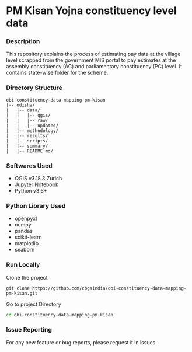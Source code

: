 # PM Kisan Yojna constituency level data

### Description
This repository explains the process of estimating pay data at the village level scrapped from the government MIS portal to pay estimates at the assembly constituency (AC) and parliamentary constituency (PC) level. It contains state-wise folder for the scheme.

### Directory Structure


    obi-constituency-data-mapping-pm-kisan
    |-- odisha/
    |   |-- data/
    |   |   |-- qgis/
    |   |   |-- raw/
    |   |   |-- updated/  
    |   |-- methodology/                     
    |   |-- results/                   
    |   |-- scripts/               
    |   |-- summary/      
    |   |-- README.md/

### Softwares Used

* QGIS v3.18.3 Zurich
* Jupyter Notebook
* Python v3.6+

### Python Library Used
* openpyxl
* numpy
* pandas
* scikit-learn
* matplotlib
* seaborn

### Run Locally
Clone the project

```
git clone https://github.com/cbgaindia/obi-constituency-data-mapping-pm-kisan.git
```

Go to project Directory

```bash
cd obi-constituency-data-mapping-pm-kisan
```

### Issue Reporting

For any new feature or bug reports, please request it in issues.
